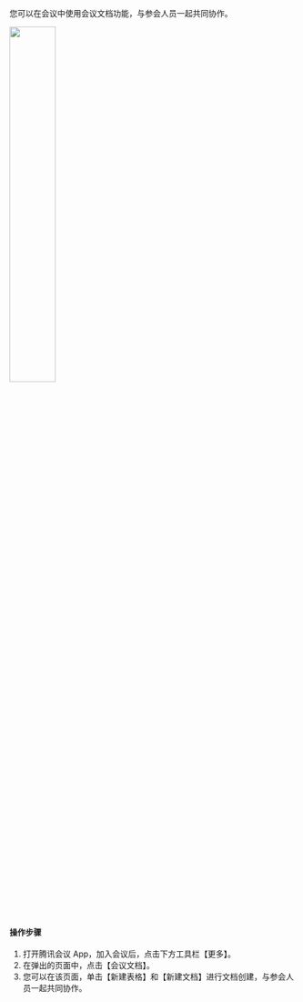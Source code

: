 您可以在会议中使用会议文档功能，与参会人员一起共同协作。

<img src="https://main.qcloudimg.com/raw/bd45837fc90e545015bc545e9336ee2f.jpg" width="40%">

#### 操作步骤
1. 打开腾讯会议 App，加入会议后，点击下方工具栏【更多】。
2. 在弹出的页面中，点击【会议文档】。
3. 您可以在该页面，单击【新建表格】和【新建文档】进行文档创建，与参会人员一起共同协作。

